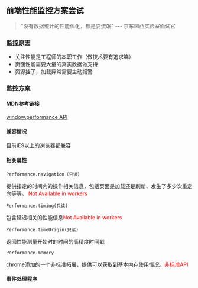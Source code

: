 ## 前端性能监控方案尝试
> "没有数据统计的性能优化，都是耍流氓"  --- 京东凹凸实验室面试官
### 监控原因
+ 关注性能是工程师的本职工作（做技术要有追求嘛）
+ 页面性能需要大量的真实数据做支持
+ 资源挂了，加载异常需要主动报警

### 监控方案
#### MDN参考链接
[window.performance API](https://developer.mozilla.org/zh-CN/docs/Web/API/Performance)
#### 兼容情况
目前IE9以上的浏览器都兼容
#### 相关属性
`Performance.navigation（只读）`
   
提供指定的时间内的操作相关信息，包括页面是加载还是刷新、发生了多少次重定向等等。 <font color=red>Not Available in workers</font>

`Performance.timing(只读)`

包含延迟相关的性能信息<font color=red>Not Available in workers</font>

`Performance.timeOrigin(只读)`

返回性能测量开始时的时间的高精度时间戳

`Performance.memory`

chrome添加的一个非标准拓展，提供可以获取到基本内存使用情况。<font color=red>非标准API</font>

#### 事件处理程序

    
